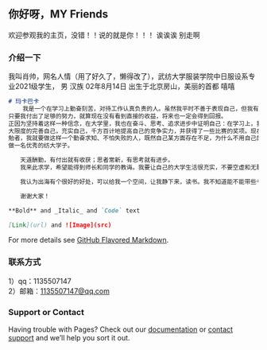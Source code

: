 ## 你好呀，MY Friends
欢迎参观我的主页，没错！！说的就是你！！！ 诶诶诶 别走啊

### 介绍一下

我叫肖帅，网名人情（用了好久了，懒得改了），武纺大学服装学院中日服设系专业2021级学生，
男
汉族
02年8月14日
出生于北京房山，美丽的首都
嘻嘻
```markdown  
# 玛卡巴卡
    我是一个在学习上勤奋刻苦，对待工作认真负责的人。虽然我平时不善于表现自己，但我有一颗踏实做人、踏实做事的心，我也始终坚信，天道酬勤，思者常新，多一份耕耘，多一份收获，
只要我付出了足够的努力，就算现在没有看到直接的收益，将来也一定会得到回报。
正因为坚持着这样一种信念，在大学里，我也在奋斗、思考、追求进步中证明自己：在学习上，我获得了两次西南大学奖学金；在工作上，我获得了“优秀班干部”的称号；而在其他方面，我也最
大限度的完善自己，充实自己，千方百计地提高自己的竞争实力，并获得了一些比赛的奖项。现在对于初踏上讲台的我，更要好好对待教师这份崇高的职业，机遇和成功往往垂青于孜孜以求的勤
勉者，我就要做这样一个勤奋求知、不怕失败的人，既然自己某方面存在不足，为什么不用自己的努力去弥补呢？我也在努力的过程中不断思考自己的一言一行，一步一个脚印，踏踏实实走下去，
做一名优秀的纺大学子。

　　天道酬勤，有付出就有收获；思者常新，有思考就有进步。
　　我来此求学，希望能得到师长和同学的教诲。我要让自己的大学生活很充实，不要空虚和无聊；我要时刻保持一种“饥渴感”，对知识的饥渴，对生活的饥渴。

　　我认为出海有个很好的好处，可以给我一个空间，让我静下来，读书。我不知道能不能带些书到船上。但我曾幻想，自己在海风中看书，在海浪边写日记。我比较喜欢看文学方面的书，感觉这样的生活很理想。

　　谢谢大家！

**Bold** and _Italic_ and `Code` text

[Link](url) and ![Image](src)
```

For more details see [GitHub Flavored Markdown](https://guides.github.com/features/mastering-markdown/).

###  联系方式
 1）qq：1135507147  
 2）邮箱：1135507147@qq.com
### Support or Contact

Having trouble with Pages? Check out our [documentation](https://docs.github.com/categories/github-pages-basics/) or [contact support](https://support.github.com/contact) and we’ll help you sort it out.
